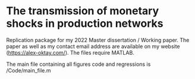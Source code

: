# The transmission of monetary shocks in production networks

Replication package for my 2022 Master dissertation / Working paper. The paper as well as my contact email address are available on my website (https://alex-oktay.com/). The files require MATLAB. 

The main file containing all figures code and regressions is /Code/main_file.m
